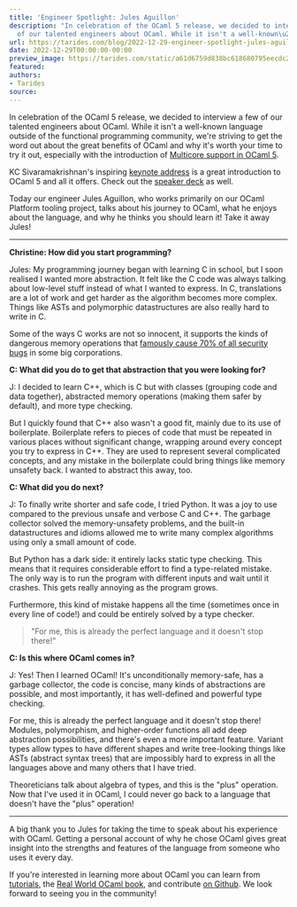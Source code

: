 ```yaml
---
title: 'Engineer Spotlight: Jules Aguillon'
description: "In celebration of the OCaml 5 release, we decided to interview a few
  of our talented engineers about OCaml. While it isn't a well-known\u2026"
url: https://tarides.com/blog/2022-12-29-engineer-spotlight-jules-aguillon
date: 2022-12-29T00:00:00-00:00
preview_image: https://tarides.com/static/a61d6759d838bc618680795eecdc2a88/c030c/image4Jules.jpg
featured:
authors:
- Tarides
source:
---
```


<p>In celebration of the OCaml 5 release, we decided to interview a few of our talented engineers about OCaml. While it isn't a well-known language outside of the functional programming community, we're striving to get the word out about the great benefits of OCaml and why it's worth your time to try it out, especially with the introduction of <a href="https://tarides.com/blog/2022-12-19-ocaml-5-with-multicore-support-is-here">Multicore support in OCaml 5</a>.</p>
<p>KC Sivaramakrishnan's inspiring <a href="https://www.youtube.com/watch?v=zJ4G0TKwzVc">keynote address</a> is a great introduction to OCaml 5 and all it offers. Check out the <a href="https://speakerdeck.com/kayceesrk/retrofitting-concurrency-lessons-from-the-engine-room">speaker deck</a> as well.</p>
<p>Today our engineer Jules Aguillon, who works primarily on our OCaml Platform tooling project, talks about his journey to OCaml, what he enjoys about the language, and why he thinks you should learn it! Take it away Jules!</p>
<hr/>
<p><strong>Christine: How did you start programming?</strong></p>
<p>Jules: My programming journey began with learning C in school, but I soon realised I wanted more abstraction. It felt like the C code was always talking about low-level stuff instead of what I wanted to express. In C, translations are a lot of work and get harder as the algorithm becomes more complex. Things like ASTs and polymorphic datastructures are also really hard to write in C.</p>
<p>Some of the ways C works are not so innocent, it supports the kinds of dangerous memory operations that <a href="https://www.zdnet.com/article/microsoft-70-percent-of-all-security-bugs-are-memory-safety-issues/">famously cause 70% of all security bugs</a> in some big corporations.</p>
<p><strong>C: What did you do to get that abstraction that you were looking for?</strong></p>
<p>J: I decided to learn C++, which is C but with classes (grouping code and data together), abstracted memory operations (making them safer by default), and more type checking.</p>
<p>But I quickly found that C++ also wasn't a good fit, mainly due to its use of boilerplate. Boilerplate refers to pieces of code that must be repeated in various places without significant change, wrapping around every concept you try to express in C++. They are used to represent several complicated concepts, and any mistake in the boilerplate could bring things like memory unsafety back. I wanted to abstract this away, too.</p>
<p><strong>C: What did you do next?</strong></p>
<p>J: To finally write shorter and safe code, I tried Python. It was a joy to use compared to the previous unsafe and verbose C and C++. The garbage collector solved the memory-unsafety problems, and the built-in datastructures and idioms allowed me to write many complex algorithms using only a small amount of code.</p>
<p>But Python has a dark side: it entirely lacks static type checking. This means that it requires considerable effort to find a type-related mistake. The only way is to run the program with different inputs and wait until it crashes. This gets really annoying as the program grows.</p>
<p>Furthermore, this kind of mistake happens all the time (sometimes once in every line of code!) and could be entirely solved by a type checker.</p>
<blockquote>
<p>&quot;For me, this is already the perfect language and it doesn't stop there!&quot;</p>
</blockquote>
<p><strong>C: Is this where OCaml comes in?</strong></p>
<p>J: Yes! Then I learned OCaml! It's unconditionally memory-safe, has a garbage collector, the code is concise, many kinds of abstractions are possible, and most importantly, it has well-defined and powerful type checking.</p>
<p>For me, this is already the perfect language and it doesn't stop there! Modules, polymorphism, and higher-order functions all add deep abstraction possibilities, and there's even a more important feature. Variant types allow types to have different shapes and write tree-looking things like ASTs (abstract syntax trees) that are impossibly hard to express in all the languages above and many others that I have tried.</p>
<p>Theoreticians talk about algebra of types, and this is the &quot;plus&quot; operation. Now that I've used it in OCaml, I could never go back to a language that doesn't have the &quot;plus&quot; operation!</p>
<hr/>
<p>A big thank you to Jules for taking the time to speak about his experience with OCaml. Getting a personal account of why he chose OCaml gives great insight into the strengths and features of the language from someone who uses it every day.</p>
<p>If you're interested in learning more about OCaml you can learn from <a href="https://ocaml.org/docs">tutorials</a>, the <a href="https://www.cambridge.org/core/books/real-world-ocaml-functional-programming-for-the-masses/052E4BCCB09D56A0FE875DD81B1ED571">Real World OCaml book</a>, and contribute <a href="https://github.com/ocaml/ocaml">on Github</a>. We look forward to seeing you in the community!</p>
